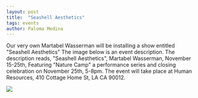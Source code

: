 ```yaml
---
layout: post
title:  "Seashell Aesthetics"
tags: events
author: Paloma Medina
---
```


Our very own Martabel Wasserman will be installing a show entitled "Seashell Aesthetics"
The image below is an event description. The description reads, "Seashell Aesthetics", Martabel Wasserman, November 15-25th, Featuring "Nature Camp" a performance series and closing celebration on November 25th, 5-8pm. 
The event will take place at Human Resources, 410 Cottage Home St, LA CA 90012. 

![](/images/seashell-aesthetics.png)

